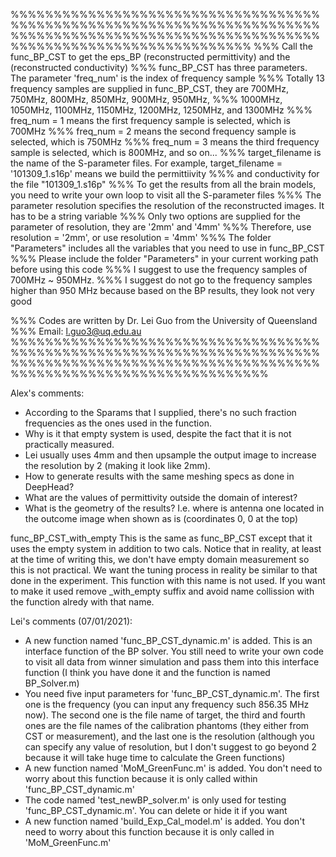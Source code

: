 %%%%%%%%%%%%%%%%%%%%%%%%%%%%%%%%%%%%%%%%%%%%%%%%%%%%%%%%%%%%%%%%%%%%%%%%%%%%%%%%%%%%%%%%%%%%%%%%%%%%%%%%%%%%%%%%%%%%%%%%%%%%%%%%%%%%%%%%
%%% Call the func_BP_CST to get the eps_BP (reconstructed permittivity) and the 	 (reconstructed conductivity)
%%% func_BP_CST has three parameters. The parameter 'freq_num' is the index of frequency sample
%%% Totally 13 frequency samples are supplied in func_BP_CST, they are 700MHz, 750MHz, 800MHz, 850MHz, 900MHz, 950MHz,
%%% 1000MHz, 1050MHz, 1100MHz, 1150MHz, 1200MHz, 1250MHz, and 1300MHz
%%% freq_num = 1 means the first frequency sample is selected, which is 700MHz
%%% freq_num = 2 means the second frequency sample is selected, which is 750MHz
%%% freq_num = 3 means the third frequency sample is selected, which is 800MHz, and so on...
%%% target_filename is the name of the S-parameter files. For example, target_filename = '101309_1.s16p' means we build the permittiivity
%%% and conductivity for the file "101309_1.s16p"
%%% To get the results from all the brain models, you need to write your own loop to visit all the S-parameter files 
%%% The parameter resolution specifies the resolution of the reconstructed images. It has to be a string variable
%%% Only two options are supplied for the parameter of resolution, they are '2mm' and '4mm'
%%% Therefore, use resolution = '2mm', or use resolution = '4mm'
%%% The folder "Parameters" includes all the variables that you need to use in func_BP_CST
%%% Please include the folder "Parameters" in your current working path before using this code
%%% I suggest to use the frequency samples of 700MHz ~ 950MHz. 
%%% I suggest do not go to the frequency samples higher than 950 MHz because based on the BP results, they look not very good

%%% Codes are written by Dr. Lei Guo from the University of Queensland
%%% Email: l.guo3@uq.edu.au
%%%%%%%%%%%%%%%%%%%%%%%%%%%%%%%%%%%%%%%%%%%%%%%%%%%%%%%%%%%%%%%%%%%%%%%%%%%%%%%%%%%%%%%%%%%%%%%%%%%%%%%%%%%%%%%%%%%%%%%%%%%%%%%%%%%%%%%%%%

 
 
Alex's comments: 
* According to the Sparams that I supplied, there's no such fraction frequencies as the ones used in the function.
* Why is it that empty system is used, despite the fact that it is not practically measured.
* Lei usually uses 4mm and then upsample the output image to increase the resolution by 2 (making it look like 2mm).
* How to generate results with the same meshing specs as done in DeepHead?
* What are the values of permittivity outside the domain of interest?
* What is the geometry of the results? I.e. where is antenna one located in the outcome image when shown as is (coordinates 0, 0 at the top)

func_BP_CST_with_empty
This is the same as func_BP_CST except that it uses the empty system in addition to two cals. Notice that in reality, at least at the time of writing this, we don't have empty domain measurement so this is not practical. We want the tuning process in reality be similar to that done in the experiment. This function with this name is not used. If you want to make it used remove _with_empty suffix and avoid name collission with the function alredy with that name.




Lei's comments (07/01/2021):
* A new function named 'func_BP_CST_dynamic.m' is added. This is an interface function of the BP solver. You still need to write your own code to visit all data from winner simulation and pass them into this interface function (I think you have done it and the function is named BP_Solver.m)
* You need five input parameters for 'func_BP_CST_dynamic.m'. The first one is the frequency (you can input any frequency such 856.35 MHz now). The second one is the file name of target, the third and fourth ones are the file names of the calibration phantoms (they either from CST or measurement), and the last one is the resolution (although you can specify any value of resolution, but I don't suggest to go beyond 2 because it will take huge time to calculate the Green functions)
* A new function named 'MoM_GreenFunc.m' is added. You don't need to worry about this function because it is only called within 'func_BP_CST_dynamic.m' 
* The code named 'test_newBP_solver.m' is only used for testing 'func_BP_CST_dynamic.m'. You can delete or hide it if you want
* A new function named 'build_Exp_Cal_model.m' is added. You don't need to worry about this function because it is only called in 'MoM_GreenFunc.m'
